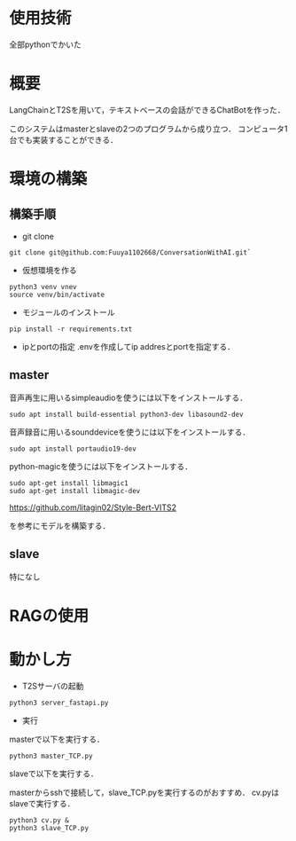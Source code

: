 # 使用技術
全部pythonでかいた

# 概要
LangChainとT2Sを用いて，テキストベースの会話ができるChatBotを作った．

このシステムはmasterとslaveの2つのプログラムから成り立つ．
コンピュータ1台でも実装することができる．

# 環境の構築

## 構築手順
- git clone 

```
git clone git@github.com:Fuuya1102668/ConversationWithAI.git`
```

- 仮想環境を作る

```
python3 venv vnev
source venv/bin/activate
``` 

- モジュールのインストール
```
pip install -r requirements.txt
```

- ipとportの指定
.envを作成してip addresとportを指定する．


## master
音声再生に用いるsimpleaudioを使うには以下をインストールする．

```
sudo apt install build-essential python3-dev libasound2-dev
```

音声録音に用いるsounddeviceを使うには以下をインストールする．

```
sudo apt install portaudio19-dev
```

python-magicを使うには以下をインストールする．

```
sudo apt-get install libmagic1
sudo apt-get install libmagic-dev
```

https://github.com/litagin02/Style-Bert-VITS2

を参考にモデルを構築する．

## slave

特になし


# RAGの使用

# 動かし方

- T2Sサーバの起動

```
python3 server_fastapi.py
```

- 実行

masterで以下を実行する．

```
python3 master_TCP.py
```

slaveで以下を実行する．

masterからsshで接続して，slave_TCP.pyを実行するのがおすすめ．
cv.pyはslaveで実行する．

```
python3 cv.py &
python3 slave_TCP.py
```

